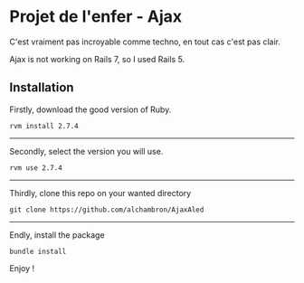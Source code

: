 # Projet de l'enfer - Ajax

C'est vraiment pas incroyable comme techno, en tout cas c'est pas clair.  

Ajax is not working on Rails 7, so I used Rails 5.

## Installation

Firstly, download the good version of Ruby.
```shell
rvm install 2.7.4
```

----
Secondly, select the version you will use. 

```shell
rvm use 2.7.4
```

---
Thirdly, clone this repo on your wanted directory
```shell
git clone https://github.com/alchambron/AjaxAled
```
---

Endly, install the package
```shell
bundle install
```

Enjoy !